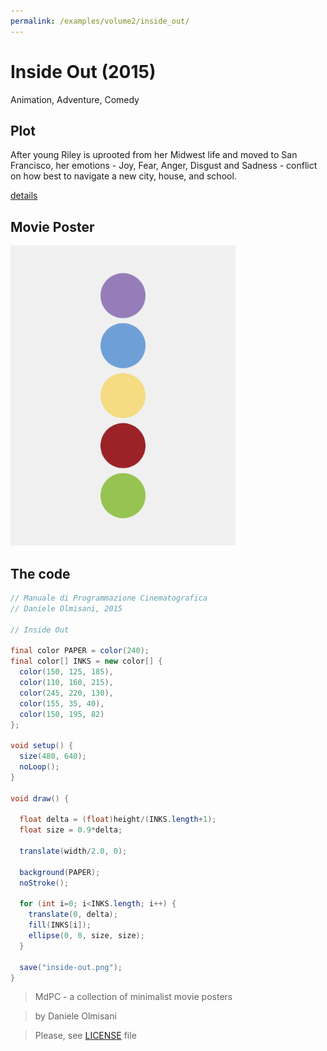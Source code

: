 ```yaml
---
permalink: /examples/volume2/inside_out/
---
```

# Inside Out (2015)

Animation, Adventure, Comedy

## Plot
After young Riley is uprooted from her Midwest life and moved to San Francisco, her emotions - Joy, Fear, Anger, Disgust and Sadness - conflict on how best to navigate a new city, house, and school.

[details](https://www.imdb.com/title/tt2096673/)

## Movie Poster
<img src="inside-out.png"  width="360px" title="Inside Out">


## The code
```java
// Manuale di Programmazione Cinematografica
// Daniele Olmisani, 2015

// Inside Out

final color PAPER = color(240);
final color[] INKS = new color[] {
  color(150, 125, 185),
  color(110, 160, 215),
  color(245, 220, 130),
  color(155, 35, 40),
  color(150, 195, 82)
};

void setup() {
  size(480, 640);
  noLoop();
}

void draw() {
  
  float delta = (float)height/(INKS.length+1);
  float size = 0.9*delta;
  
  translate(width/2.0, 0);
  
  background(PAPER);
  noStroke();
  
  for (int i=0; i<INKS.length; i++) {
    translate(0, delta);
    fill(INKS[i]);
    ellipse(0, 0, size, size);
  }
   
  save("inside-out.png");
}
```

> MdPC - a collection of minimalist movie posters

> by Daniele Olmisani

> Please, see [LICENSE](../../../LICENSE) file
